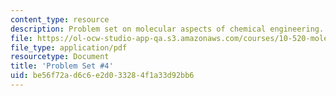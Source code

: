 ```yaml
---
content_type: resource
description: Problem set on molecular aspects of chemical engineering.
file: https://ol-ocw-studio-app-qa.s3.amazonaws.com/courses/10-520-molecular-aspects-of-chemical-engineering-fall-2004/be56f72ad6c6e2d033284f1a33d92bb6_10_520_ps4.pdf
file_type: application/pdf
resourcetype: Document
title: 'Problem Set #4'
uid: be56f72a-d6c6-e2d0-3328-4f1a33d92bb6
---
```

